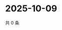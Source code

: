 # 2025-10-09

共 0 条

<!-- BEGIN ZHIHUVIDEO -->
<!-- 最后更新时间 Thu Oct 09 2025 07:10:20 GMT+0800 (China Standard Time) -->

<!-- END ZHIHUVIDEO -->
